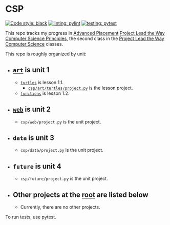 <!--- Rename this to be README.md -->
# CSP

[![Code style: black](https://img.shields.io/badge/code%20style-black-000000.svg)][black] [![linting: pylint](https://img.shields.io/badge/linting-pylint-yellowgreen)][pylint] [![testing: pytest](https://img.shields.io/badge/testing-pytest-orange)][pytest]

This repo tracks my progress in [Advanced Placement][AP] [Project Lead the Way][PLTW] [Computer Science Principles][CSP], the second class in the [Project Lead the Way Computer Science][PLTW CSP] classes.

This repo is roughly organized by unit:

-   ## [`art`](/csp/art/) is unit 1

    -   [`turtles`][turtles folder] is lesson 1.1.
        <!--- -   [`115codefilesCSP`][115codefiles] is a set of 3 python turtle programs which move a robot around a maze. (Uncomment this when you use it)-->
        -   [`csp/art/turtles/project.py`][turtle project] is the lesson project.
    -   [`functions`][funcs] is lesson 1.2.

-   ## [`web`](/csp/web/) is unit 2

    -   `csp/web/project.py` is the unit project.

-   ## `data` is unit 3

    -   `csp/data/project.py` is the unit project.

-   ## `future` is unit 4

    -   `csp/future/project.py` is the unit project.

-   ## Other projects at the [root](./csp/) are listed below

    -   Currently, there are no other projects.

To run tests, use pytest.

[AP]: https://apstudents.collegeboard.org/
[PLTW]: https://www.pltw.org/
[CSP]: https://apstudents.collegeboard.org/courses/ap-computer-science-principles
[PLTW CSP]: https://www.pltw.org/our-programs/pltw-computer-science
[turtles folder]:  /csp/art/turtles/
[115codefiles]:  /csp/art/turtles/115codefilesCSP/
[turtle project]:  /csp/art/turtles/project.py
[funcs]:  /csp/art/functions/
[art]: #art-is-unit-1
[pylint]: https://github.com/PyCQA/pylint
[black]: https://github.com/psf/black
[pytest]: https://pytest.org/
